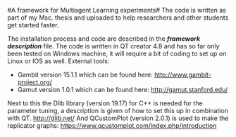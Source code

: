 #A framework for Multiagent Learning experiments#
The code is written as part of my Msc. thesis  and uploaded to help researchers and other students get started faster. 

The installation process and code are described in the ___framework description___ file. The code is written in QT creator 4.8 and has so far only been tested on Windows machine, it will require a bit of coding to set up on Linux or IOS as well. 
External tools:
*	Gambit version 15.1.1 which can be found here: http://www.gambit-project.org/ 
*	Gamut  version 1.0.1 which can be found here:  http://gamut.stanford.edu/

Next to this the Dlib library (version 19.17) for C++ is needed for the parameter tuning, a description is given of how to set this up in combination with QT. http://dlib.net/ 
And QCustomPlot (version 2.0.1) is used to make the replicator graphs: https://www.qcustomplot.com/index.php/introduction 

